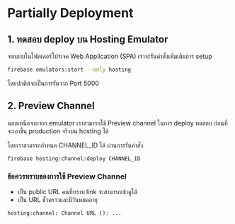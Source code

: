 
# Partially Deployment

## 1. ทดสอบ deploy บน Hosting Emulator  

จากภายในโฟลเดอร์โปรเจค Web Application (SPA) เราจะรันคำสั่งเพิ่มเติมการ setup 

```bash
firebase emulators:start --only hosting
```

โดยปกติตจะเป็นการรันจาก Port 5000 


## 2. Preview Channel 

นอกเหนือจากจาก emulator เราสามารถใช้ Preview channel ในการ deploy ทดสอบ ก่อนที่จะเอาขึ้น production จริงบน hosting ได้

โดยเราสามารถกำหนด CHANNEL_ID ได้ ผ่านการรันคำสั่ง

```
firebase hosting:channel:deploy CHANNEL_ID
```

### ข้อควรทราบของการใช้ Preview Channel 

- เป็น public URL คนที่ทราบ link จะสามารถเข้าดูได้
- เป็น URL ชั่วคราวและมีวันหมดอายุ

```
hosting:channel: Channel URL (): ...
```
